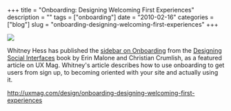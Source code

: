 +++
title = "Onboarding: Designing Welcoming First Experiences"
description = ""
tags = ["onboarding"]
date = "2010-02-16"
categories = ["blog"]
slug = "onboarding-designing-welcoming-first-experiences"
+++



  <div class="notebook-screenshot"><a href="http://uxmag.com/design/onboarding-designing-welcoming-first-experiences"><img src="//konigi.com/media/bluga/wt4b7b0b70e3350_large.jpg"/></a></div><p>Whitney Hess has published the <a href="http://uxmag.com/design/onboarding-designing-welcoming-first-experiences">sidebar on Onboarding</a> from the <a href="http://www.designingsocialinterfaces.com/">Designing Social Interfaces</a> book by Erin Malone and Christian Crumlish, as a featured article on UX Mag. Whitney's article describes how to use onboarding to get users from sign up, to becoming oriented with your site and actually using it.</p>

    
  <a href="http://uxmag.com/design/onboarding-designing-welcoming-first-experiences">http://uxmag.com/design/onboarding-designing-welcoming-first-experiences</a>
